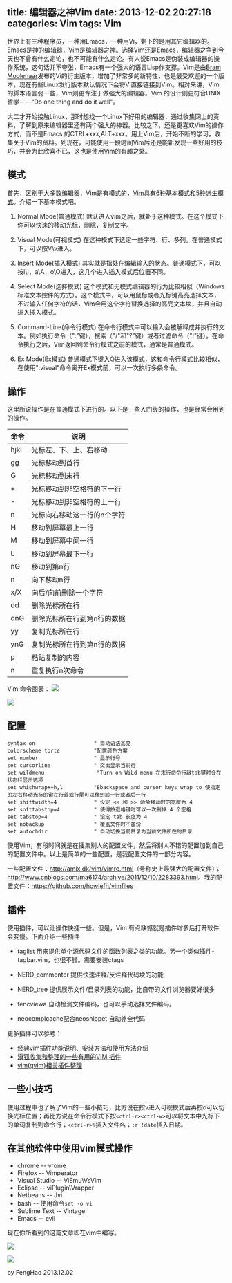 title: 编辑器之神Vim
date: 2013-12-02 20:27:18
categories: Vim
tags: Vim
---
世界上有三种程序员，一种用Emacs，一种用Vi，剩下的是用其它编辑器的。Emacs是神的编辑器，[Vim](http://www.vim.org/)是编辑器之神。选择Vim还是Emacs，编辑器之争到今天也不曾有什么定论，也不可能有什么定论。有人说Emacs是伪装成编辑器的操作系统，这句话并不夸张，Emacs有一个强大的语言Lisp作支撑。Vim是由[Bram Moolenaar](http://www.moolenaar.net)发布的Vi的衍生版本，增加了非常多的新特性，也是最受欢迎的一个版本，现在有些Linux发行版本默认情况下会将Vi直接链接到Vim。相对来讲，Vim的脚本语言弱一些，Vim则更专注于做强大的编辑器。Vim 的设计则更符合UNIX哲学－－“Do one thing and do it well"。

<!-- more -->

大二才开始接触Linux，那时想找一个Linux下好用的编辑器，通过收集网上的资料，了解到原来编辑器里还有两个强大的神器。比较之下，还是更喜欢Vim的操作方式，而不是Emacs 的CTRL+xxx,ALT+xxx。用上Vim后，开始不断的学习，收集关于Vim的资料。到现在，可能使用一段时间Vim后还是能新发现一些好用的技巧，并会为此欣喜不已，这也是使用Vim的有趣之处。

## 模式
首先，区别于大多数编辑器，Vim是有模式的，[Vim具有6种基本模式和5种派生模式](http://zh.wikipedia.org/wiki/Vim#.E6.A8.A1.E5.BC.8F)。介绍一下基本模式吧。

1. Normal Mode(普通模式)
    默认进入vim之后，就处于这种模式。在这个模式下你可以快速的移动光标，删除，复制文字。

2. Visual Mode(可视模式)
    在这种模式下选定一些字符、行、多列。在普通模式下，可以按V\v进入。

3. Insert Mode(插入模式)
    其实就是指处在编辑输入的状态。普通模式下，可以按i\I，a\A，o\O进入，这几个进入插入模式后位置不同。

4. Select Mode(选择模式)
    这个模式和无模式编辑器的行为比较相似（Windows标准文本控件的方式）。这个模式中，可以用鼠标或者光标键高亮选择文本，不过输入任何字符的话，Vim会用这个字符替换选择的高亮文本块，并且自动进入插入模式。

5. Command-Line(命令行模式)
    在命令行模式中可以输入会被解释成并执行的文本。例如执行命令（":"键），搜索（"/"和"?"键）或者过滤命令（"!"键）。在命令执行之后，Vim返回到命令行模式之前的模式，通常是普通模式。

6. Ex Mode(Ex模式)
    普通模式下键入Q进入该模式，这和命令行模式比较相似，在使用":visual"命令离开Ex模式前，可以一次执行多条命令。

## 操作
这里所说操作是在普通模式下进行的。以下是一些入门级的操作，也是经常会用到的操作。

| 命令     | 说明                        |
|----------|-----------------------------|
| hjkl     | 光标左、下、上、右移动      |
| gg       | 光标移动到首行              |
| G        | 光标移动到末行              |
| +        | 光标移动到非空格符的下一行  |
| -        | 光标移动到非空格符的上一行  |
| n<space> | 光标向右移动这一行的n个字符 |
| H        | 移动到屏幕最上一行          |
| M        | 移动到屏幕中间一行          |
| L        | 移动到屏幕最下一行          |
| nG       | 移动到第n行                 |
| n<enter> | 向下移动n行                 |
| x/X      | 向后/向前删除一个字符       |
| dd       | 删除光标所在行              |
| dnG      | 删除光标所在行到第n行的数据 |
| yy       | 复制光标所在行              |
| ynG      | 复制光标所在行到第n行的数据 |
| p        | 粘贴复制的内容              |
| n<cmd>   | 重复执行n次命令             |

Vim 命令图表：
![](/img/vim-shortcuts.png)

![](/img/vim_cheat_sheet_for_programmers_print.png)

## 配置
```
syntax on                   " 自动语法高亮
colorscheme torte           "配置颜色方案
set number                  " 显示行号
set cursorline              " 突出显示当前行
set wildmenu				 "Turn on WiLd menu 在末行命令行敲tab键时会在状态栏显示选项
set whichwrap+=h,l			"Bbackspace and cursor keys wrap to 使指定的左右移动光标的键在行首或行尾可以移到前一行或者后一行
set shiftwidth=4            " 设定 << 和 >> 命令移动时的宽度为 4
set softtabstop=4           " 使得按退格键时可以一次删掉 4 个空格
set tabstop=4               " 设定 tab 长度为 4
set nobackup                " 覆盖文件时不备份
set autochdir               " 自动切换当前目录为当前文件所在的目录
```
使用Vim，有段时间就是在搜集别人的配置文件，然后将别人不错的配置加到自己的配置文件中。以上是简单的一些配置，是我配置文件的一部分内容。

一些配置文件：<http://amix.dk/vim/vimrc.html>（号称史上最强大的配置文件）；<http://www.cnblogs.com/ma6174/archive/2011/12/10/2283393.html>。我的配置文件：<https://github.com/howiefh/vimfiles>

## 插件
使用插件，可以让操作快捷一些。但是，Vim 有点缺憾就是插件增多后打开软件会变慢。下面介绍一些插件

* taglist
    用来提供单个源代码文件的函数列表之类的功能。另一个类似插件-tagbar.vim，也很不错。需要安装ctags

* NERD_commenter
    提供快速注释/反注释代码块的功能

* NERD_tree
    提供展示文件/目录列表的功能，比自带的文件浏览器要好很多

* fencviewa
    自动检测文件编码，也可以手动选择文件编码。

* neocomplcache配合neosnippet
    自动补全代码

更多插件可以参考：
* [经典vim插件功能说明、安装方法和使用方法介绍](http://blog.csdn.net/tge7618291/article/details/4216977)
* [滇狐收集和整理的一些有用的VIM 插件](http://edyfox.codecarver.org/html/vimplugins.html)
* [vim(gvim)相关插件整理](http://www.vimer.cn/2010/06/%E6%9C%AC%E5%8D%9A%E4%BD%BF%E7%94%A8%E7%9A%84vimgvim%E7%9B%B8%E5%85%B3%E6%8F%92%E4%BB%B6%E6%95%B4%E7%90%86.html)

## 一些小技巧
使用过程中也了解了Vim的一些小技巧，比方说在按v进入可视模式后再按o可以切换光标位置；再比方说在命令行模式下按`<ctrl-r><ctrl-w>`可以将文本中光标下的单词复制到命令行；`<ctrl-r>%`插入文件名；`:r !date`插入日期。

## 在其他软件中使用vim模式操作
* chrome -- vrome
* Firefox -- Vimperator
* Visual Studio -- ViEmu\VsVim
* Eclipse -- viPlugin\Vrapper
* Netbeans -- Jvi
* bash -- 使用命令`set -o vi`
* Sublime Text -- Vintage
* Emacs -- evil

现在你所看到的这篇文章即在vim中编写。

![](/img/godvim.png)

![](/img/success_vim.jpg)

by FengHao
2013.12.02

